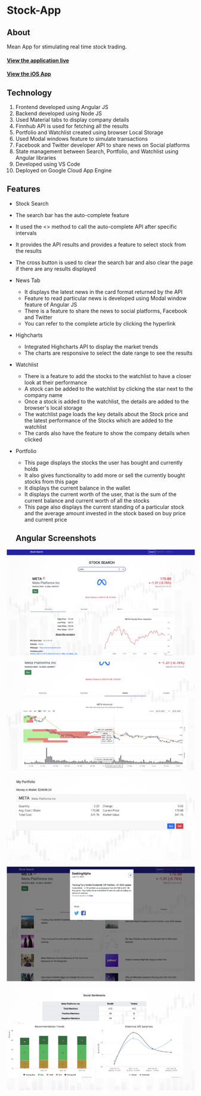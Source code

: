 # Stock-App
## About
Mean App for stimulating real time stock trading.
#### [View the application live](https://csci571-stocksearch-angular.wl.r.appspot.com/portfolio)

#### [View the iOS App](https://drive.google.com/file/d/12tB-w4R6UW7-Xm_sY63b2Yzw_eROFiST/view)
## Technology
1. Frontend developed using Angular JS
2. Backend developed using Node JS
3. Used Material tabs to display company details
4. Finnhub API is used for fetching all the results
5. Portfolio and Watchlist created using browser Local Storage
6. Used Modal windows feature to simulate transactions
7. Facebook and Twitter developer API to share news on Social platforms
8. State management between Search, Portfolio, and Watchlist using Angular libraries
9. Developed using VS Code
10. Deployed on Google Cloud App Engine

## Features

-  Stock Search
  - The search bar has the auto-complete feature
  -  It used the <> method to call the auto-complete API after specific intervals
  -  It provides the API results and provides a feature to select stock from the results
  -  The cross button is used to clear the search bar and also clear the page if there are any results displayed
  
-   News Tab
    -   It displays the latest news in the card format returned by the API
    -   Feature to read particular news is developed using Modal window feature of Angular JS
    -   There is a feature to share the news to social platforms, Facebook and Twitter
    -   You can refer to the complete article by clicking the hyperlink
-   Highcharts
    -   Integrated Highcharts API to display the market trends
    -   The charts are responsive to select the date range to see the results
-   Watchlist
    -   There is a feature to add the stocks to the watchlist to have a closer look at their performance
    -   A stock can be added to the watchlist by clicking the star next to the company name
    -   Once a stock is added to the watchlist, the details are added to the browser's local storage
    -   The watchlist page loads the key details about the Stock price and the latest performance of the Stocks which are added to the watchlist
    -   The cards also have the feature to show the company details when clicked
-   Portfolio
    -   This page displays the stocks the user has bought and currently holds
    -   It also gives functionality to add more or sell the currently bought stocks from this page
    -   It displays the current balance in the wallet
    -   It displays the current worth of the user, that is the sum of the current balance and current worth of all the stocks
    -   This page also displays the current standing of a particular stock and the average amount invested in the stock based on buy price and current price
    
    ## Angular Screenshots



![SS](Images/1.png)

![SS](Images/2.png)

![SS](Images/3.png)

![SS](Images/4.png)

![SS](Images/5.png)


